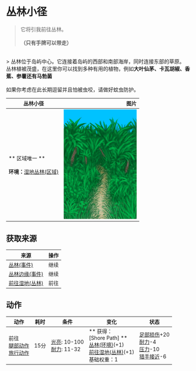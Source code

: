 # 丛林小径  
> 它将引我前往丛林。<br><br><b>（只有手牌可以带走）</b>  
<br>  
> 丛林位于岛屿中心。它连接着岛屿的西部和南部海岸，同时连接东部的草原。<br>丛林植被茂盛，在这里你可以找到多种有用的植物，例如<b>大叶仙茅、卡瓦胡椒、香蕉、参薯还有马勃菌</b><br><br>如果你考虑在此长期逗留并且怕被虫咬，请做好蚊虫防护。  
  
  丛林小径  |   图片   
 ----  |  ----:   
 ** 区域唯一 **<br><br>**环境：**[湿地丛林(区域)](Wetlands.md)  |  <img decoding="async" src="Sprite/JunglePath.png" href="a.md" style="max-width:300px;max-height:300px;">   
  
## 获取来源  
来源  |  操作  
----  |  ----  
[丛林(事件)](Event_JungleFound.md)  |  继续  
[丛林边缘(事件)](Event_JungleFoundFromWetlands.md)  |  继续  
[前往湿地(丛林)](Path_JungleToWetlands.md)  |  前往  
## 动作  
动作  |  耗时  |  条件  |  变化  |  状态  
----  |  ----  |  ----  |  ----  |  ----  
前往<br>[腿部动作](LegAction.md)<br>[旅行动作](TravelAction.md)  |  15分  |  [光亮](Light.md): 10-100<br>[耐力](Stamina.md): 11-32  |  ** 获得： **<br>** [Shore Path] **<br>  [丛林(环境)](Env_Jungle.md)(+1)<br>  [前往湿地(丛林)](Path_JungleToWetlands.md)(+1)<br>基础权重：1<br>  |  [足部损伤](FootDamage.md)+20<br>[耐力](Stamina.md)-4<br>[压力](Stress.md)-10<br>[猎手接近](HuntersProximity.md)-6  
